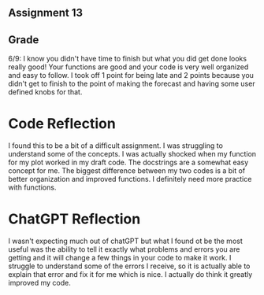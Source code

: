 ## Assignment 13

## Grade
6/9: I know you didn't have time to finish but what you did get done looks really good! Your functions are good and your code is very well organized and easy to follow. I took off 1 point for being late and 2 points because you didn't get to finish to the point of making the forecast and having some user defined knobs for that. 

# Code Reflection
I found this to be a bit of a difficult assignment. I was struggling to understand some of the concepts. I was actually shocked when my function for my plot worked in my draft code. The docstrings are a somewhat easy concept for me. The biggest difference between my two codes is a bit of better organization and improved functions. I definitely need more practice with functions. 

# ChatGPT Reflection
I wasn't expecting much out of chatGPT but what I found ot be the most useful was the ability to tell it exactly what problems and errors you are getting and it will change a few things in your code to make it work. I struggle to understand some of the errors I receive, so it is actually able to explain that error and fix it for me which is nice. I actually do think it greatly improved my code.